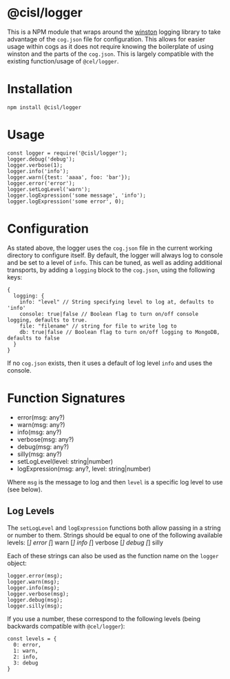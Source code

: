 @cisl/logger
============

This is a NPM module that wraps around the [winston](https://www.npmjs.com/package/winston) logging
library to take advantage of the `cog.json` file for configuration. This allows for easier usage
within cogs as it does not require knowing the boilerplate of using winston and the parts of the
`cog.json`. This is largely compatible with the existing function/usage of `@cel/logger`.

Installation
============
```
npm install @cisl/logger
```

Usage
=====
```
const logger = require('@cisl/logger');
logger.debug('debug');
logger.verbose(1);
logger.info('info');
logger.warn({test: 'aaaa', foo: 'bar'});
logger.error('error');
logger.setLogLevel('warn');
logger.logExpression('some message', 'info');
logger.logExpression('some error', 0);
```

Configuration
=============
As stated above, the logger uses the `cog.json` file in the current working 
directory to configure itself. By default, the logger will always log to console
and be set to a level of `info`. This can be tuned, as well as adding additional
transports, by adding a `logging` block to the `cog.json`, using the following keys:
```
{
  logging: {
    info: "level" // String specifying level to log at, defaults to 'info'
    console: true|false // Boolean flag to turn on/off console logging, defaults to true.
    file: "filename" // string for file to write log to
    db: true|false // Boolean flag to turn on/off logging to MongoDB, defaults to false
  }
}
```

If no `cog.json` exists, then it uses a default of log level `info` and uses the
console.

Function Signatures
===================
* error(msg: any?)
* warn(msg: any?)
* info(msg: any?)
* verbose(msg: any?)
* debug(msg: any?)
* silly(msg: any?)
* setLogLevel(level: string|number)
* logExpression(msg: any?, level: string|number)

Where `msg` is the message to log and then `level` is a specific log level to use (see below).

Log Levels
----------
The `setLogLevel` and `logExpression` functions both allow passing in a string or
number to them. Strings should be equal to one of the following available levels:
[*] error
[*] warn
[*] info
[*] verbose
[*] debug
[*] silly

Each of these strings can also be used as the function name on the `logger` object:
```
logger.error(msg);
logger.warn(msg);
logger.info(msg);
logger.verbose(msg);
logger.debug(msg);
logger.silly(msg);
```

If you use a number, these correspond to the following levels (being backwards
compatible with `@cel/logger`):
```
const levels = {
  0: error,
  1: warn,
  2: info,
  3: debug
}
```